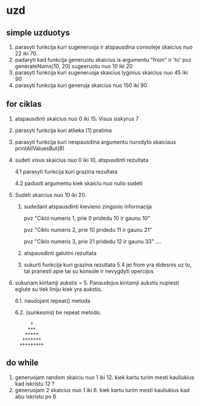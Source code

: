 # uzd

## simple uzduotys

1. parasyti funkcija kuri sugeneruoja ir atspausdina consoleje skaicius nuo 22 iki 70.
2. padaryti kad funkcija generuotu skaicius is argumentu "from" ir 'to'
   pvz generateNums(10, 20) sugeeruotu nuo 10 iki 20
3. parasyti funkcija kuri sugeneruoja skaicius lyginius skaicius nuo 45 iki 90
4. parasyti funkcija kuri generuja skaicius nuo 150 iki 90

## for ciklas

1. atspausdinti skaicius nuo 0 iki 15. Visus isskyrus 7
2. parasyti funkcija kuri atlieka [1] pratima
3. parasyti funkcija kuri nespausdina argumentu nurodyto skaiciaus
   printAllValuesBut(8)
4. sudeti visus skaicius nuo 0 iki 10, atspusdinti rezultata

   4.1 parasyti funkcija kuri grazina rezultata

   4.2 paduoti argumentu kiek skaiciu nuo nulio sudeti

5. Sudeti skaicius nuo 10 iki 20.

   1. sudedant atspausdinti kievieno zingsnio informacija

      pvz "Ciklo numeris 1, prie 0 pridedu 10 ir gaunu 10"

      pvz "Ciklo numeris 2, prie 10 pridedu 11 ir gaunu 21"

      pvz "Ciklo numeris 3, prie 21 pridedu 12 ir gaunu 33"
      ....

   2. atspausdinti galutini rezultata
   3. sukurti funkcija kuri grazina rezultata
      5.4 jei from yra didesnis uz to, tai pranesti apie tai su konsole ir nevygdyti opercijos

6. sukuriam kintamji aukstis = 5. Panaudojus kintamji aukstis nupiesti eglute su tiek liniju kiek yra aukstis.

   6.1. naudojant repeat() metoda

   6.2. (sunkesnis) be repeat metodo.

```
         +
        +++
       +++++
      +++++++
     +++++++++
```

## do while

1. generuojam random skaiciu nuo 1 iki 12. kiek kartu turim mesti kauliukius kad iskristu 12 ?
2. generuojam 2 skaicius nuo 1 iki 6. kiek kartu turim mesti kauliukius kad abu iskristu po 6
